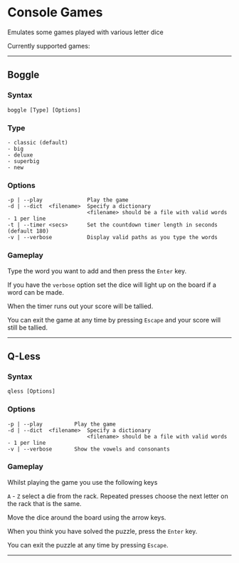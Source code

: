 # Console Games

Emulates some games played with various letter dice

Currently supported games:

---
## Boggle

### Syntax
	boggle [Type] [Options]

### Type
	- classic (default)
	- big
	- deluxe
	- superbig
	- new

### Options
	-p | --play              Play the game
	-d | --dict  <filename>  Specify a dictionary
	                         <filename> should be a file with valid words - 1 per line
	-t | --timer <secs>      Set the countdown timer length in seconds (default 180)
	-v | --verbose           Display valid paths as you type the words

### Gameplay
Type the word you want to add and then press the `Enter` key.

If you have the `verbose` option set the dice will light up on the board if a word can be made.

When the timer runs out your score will be tallied.

You can exit the game at any time by pressing `Escape` and your score will still be tallied.

---
## Q-Less

### Syntax
	qless [Options]

### Options
	-p | --play          Play the game
	-d | --dict  <filename>  Specify a dictionary
	                         <filename> should be a file with valid words - 1 per line
	-v | --verbose       Show the vowels and consonants

### Gameplay
Whilst playing the game you use the following keys

`A` - `Z` select a die from the rack. Repeated presses choose the next letter on the rack that is the same.

Move the dice around the board using the arrow keys.

When you think you have solved the puzzle, press the `Enter` key.

You can exit the puzzle at any time by pressing `Escape`.

---